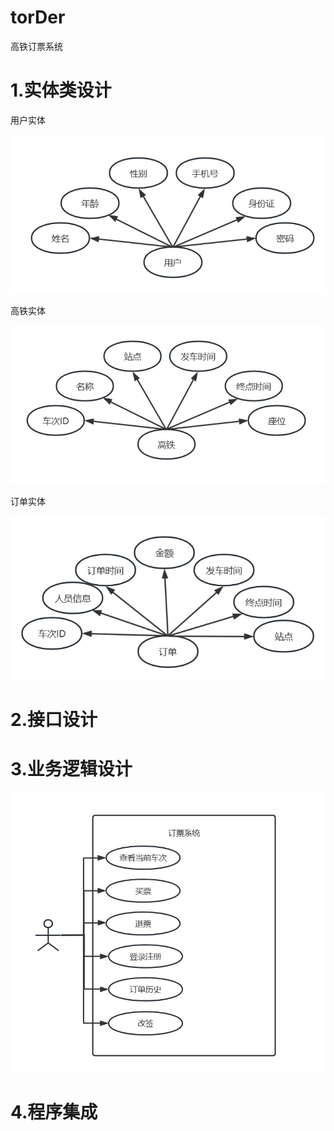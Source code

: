 # torDer
高铁订票系统
# 1.实体类设计
用户实体

![img_1.png](img_1.png)

高铁实体

![img_2.png](img_2.png)

订单实体

![img_3.png](img_3.png)

# 2.接口设计

# 3.业务逻辑设计

![img.png](img.png)

# 4.程序集成